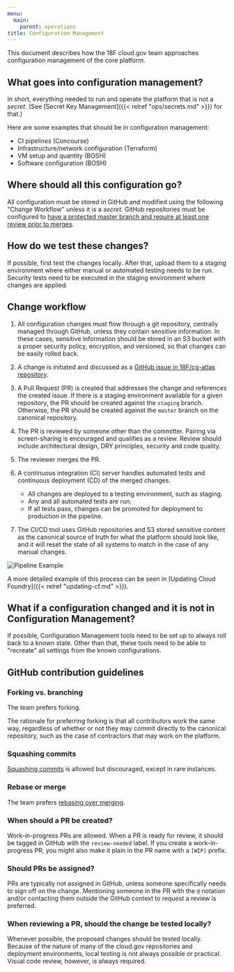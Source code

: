 ```yaml
---
menu:
  main:
    parent: operations
title: Configuration Management
---
```


<!-- This page is important for FedRAMP compliance. See the CM family of controls, including CM-9. -->

This document describes how the 18F cloud.gov team approaches configuration management of the core platform.

## What goes into configuration management?
In short, everything needed to run and operate the platform that is not a _secret_. (See [Secret Key Management]({{< relref "ops/secrets.md" >}}) for that.)

Here are some examples that should be in configuration management:

- CI pipelines (Concourse)
- Infrastructure/network configuration (Terraform)
- VM setup and quantity (BOSH)
- Software configuration (BOSH)


## Where should all this configuration go?
All configuration must be stored in GitHub and modified using the following "Change Workflow" unless it is a _secret_. GitHub repositories must be configured to [have a protected master branch and require at least one review prior to merges](https://help.github.com/articles/about-protected-branches/).

## How do we test these changes?
If possible, first test the changes locally. After that, upload them to a staging environment where either manual or automated testing needs to be run.
Security tests need to be executed in the staging environment where changes are applied.

## Change workflow

1. All configuration changes must flow through a git repository, centrally managed through GitHub, unless they contain sensitive information. In these cases, sensitive information should be stored in an S3 bucket with a proper security policy, encryption, and versioned, so that changes can be easily rolled back.
1. A change is initiated and discussed as a [GitHub issue in 18F/cg-atlas repository](https://github.com/18F/cg-atlas/issues).
1. A Pull Request (PR) is created that addresses the change and references the created issue.
    If there is a staging environment available for a given repository, the PR should be
    created against the `staging` branch. Otherwise, the PR should be created against the `master` branch on the canonical repository.
1. The PR is reviewed by someone other than the committer. Pairing via screen-sharing
is encouraged and qualifies as a review. Review should include architectural design, DRY principles, security and code quality.
1. The reviewer merges the PR.
1. A continuous integration (CI) server handles automated tests and continuous deployment (CD) of the merged changes.
    - All changes are deployed to a testing environment, such as staging.
    - Any and all automated tests are run.
    - If all tests pass, changes can be promoted for deployment to production in the pipeline.

1. The CI/CD tool uses GitHub repositories and S3 stored sensitive content as the canonical source of truth for what the platform should look like, and it will reset the state of all systems to match in the case of any manual changes.

![Pipeline Example](/img/pipeline-example.png)

A more detailed example of this process can be seen in [Updating Cloud Foundry]({{< relref "updating-cf.md" >}}).

## What if a configuration changed and it is not in Configuration Management?
If possible, Configuration Management tools need to be set up to always roll back to a known state. Other than that, these tools need to be able to "recreate" all settings from the known configurations.

## GitHub contribution guidelines
### Forking vs. branching

The team prefers forking.

The rationale for preferring forking is that all contributors work the same way,
regardless of whether or not they may commit directly to the canonical repository, such as the case of contractors that may work on the platform.

### Squashing commits

[Squashing commits](https://git-scm.com/book/en/v2/Git-Tools-Rewriting-History#Squashing-Commits) is allowed but discouraged, except in rare instances.

### Rebase or merge

The team prefers [rebasing over merging](https://www.atlassian.com/git/tutorials/merging-vs-rebasing/).

### When should a PR be created?

Work-in-progress PRs are allowed. When a PR is ready for review, it should be tagged in GitHub
with the `review-needed` label. If you create a work-in-progress PR, you might also make it plain in the PR name with a `[WIP]` prefix.

### Should PRs be assigned?

PRs are typically not assigned in GitHub, unless someone specifically needs to sign off on the change.
Mentioning someone in the PR with the `@` notation and/or contacting them outside the GitHub
context to request a review is preferred.

### When reviewing a PR, should the change be tested locally?

Whenever possible, the proposed changes should be tested locally. Because of the nature of many of the cloud.gov repositories and deployment environments, local testing is not always possible or practical. Visual code review, however, is always required.
